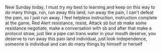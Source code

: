 New Sunday today, I must try my best to learning and keep on this way to do many things, run, run away this land, run away the pain, I can't defeat the pain, so I just run away. I feel helpless
instruction, instruction complete at the game, Red Alert
resistance, resist, Attack sb but sb make some resistance
negotiate, make a conversation with sb and after that make a protocol
straw, just like a pipe can trans water in your mouth
deserve, you deserve to run away this pain land
individual, just look independence, someone is individual and can do many things by himself or herself
